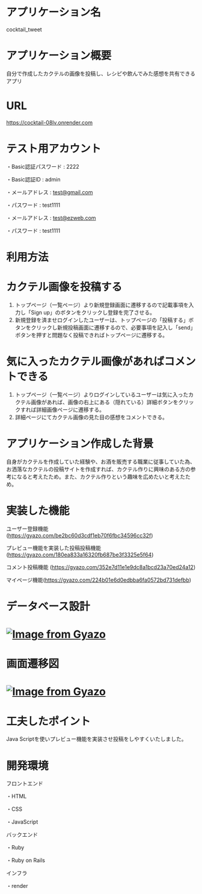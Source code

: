 # アプリケーション名
cocktail_tweet

# アプリケーション概要 
自分で作成したカクテルの画像を投稿し、レシピや飲んでみた感想を共有できるアプリ

# URL
https://cocktail-08lv.onrender.com

# テスト用アカウント
・Basic認証パスワード : 2222

・Basic認証ID : admin

・メールアドレス : test@gmail.com

・パスワード : test1111 

・メールアドレス : test@ezweb.com

・パスワード : test1111

# 利用方法

# カクテル画像を投稿する
1. トップページ（一覧ページ）より新規登録画面に遷移するので記載事項を入力し「Sign up」のボタンをクリックし登録を完了させる。
2. 新規登録を済ませログインしたユーザーは、トップページの「投稿する」ボタンをクリックし新規投稿画面に遷移するので、必要事項を記入し「send」ボタンを押すと問題なく投稿できればトップページに遷移する。

# 気に入ったカクテル画像があればコメントできる
1. トップページ（一覧ページ）よりログインしているユーザーは気に入ったカクテル画像があれば、画像の右上にある（隠れている）詳細ボタンをクリックすれば詳細画像ページに遷移する。
2. 詳細ページにてカクテル画像の見た目の感想をコメントできる。

# アプリケーション作成した背景
自身がカクテルを作成していた経験や、お酒を販売する職業に従事していた為、お洒落なカクテルの投稿サイトを作成すれば、カクテル作りに興味のある方の参考になると考えたため。また、カクテル作りという趣味を広めたいと考えたため。

# 実装した機能
ユーザー登録機能 (https://gyazo.com/be2bc60d3cdf1eb70f6fbc34596cc32f)

プレビュー機能を実装した投稿投稿機能 (https://gyazo.com/180ea833a16320fb687be3f3325e5f64)

コメント投稿機能 (https://gyazo.com/352e7d11e1e9dc8a1bcd23a70ed24a12)

マイページ機能(https://gyazo.com/224b01e6d0edbba6fa0572bd731defbb)

# データベース設計

# [![Image from Gyazo](https://i.gyazo.com/724bfef2660c2b0094240e64f6eb726e.png)](https://gyazo.com/724bfef2660c2b0094240e64f6eb726e)

# 画面遷移図

# [![Image from Gyazo](https://i.gyazo.com/c8f05c0f4841c791f59931693c158844.png)](https://gyazo.com/c8f05c0f4841c791f59931693c158844)

# 工夫したポイント

Java Scriptを使いプレビュー機能を実装させ投稿をしやすくいたしました。

# 開発環境

フロントエンド

・HTML

・CSS

・JavaScript


 バックエンド

・Ruby

・Ruby on Rails

インフラ
        
・render

